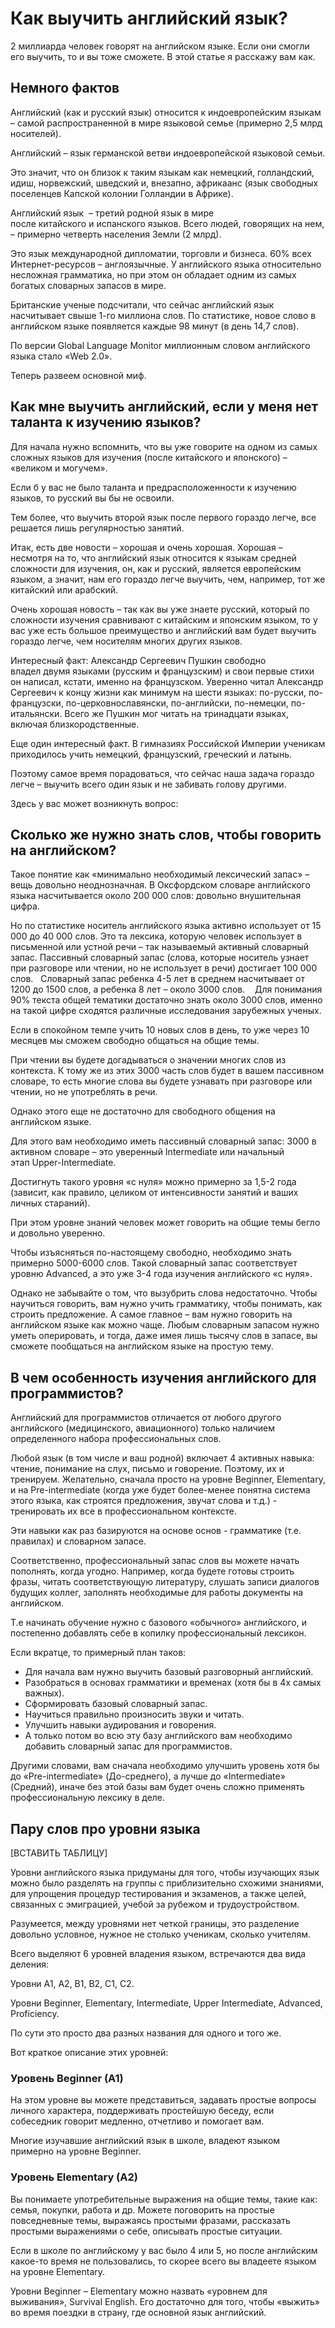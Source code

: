# Как выучить английский язык?

2 миллиарда человек говорят на английском языке. Если они смогли его выучить, то и вы тоже сможете. В этой статье я расскажу вам как.

## Немного фактов

Английский (как и русский язык) относится к индоевропейским языкам – самой распространенной в мире языковой семье (примерно 2,5 млрд носителей).

Английский – язык германской ветви индоевропейской языковой семьи. 

Это значит, что он близок к таким языкам как немецкий, голландский, идиш, норвежский, шведский и, внезапно, африкаанс (язык свободных поселенцев Капской колонии Голландии в Африке).

Английский язык  – третий родной язык в мире после китайского и испанского языков. Всего людей, говорящих на нем,  – примерно четверть населения Земли (2 млрд).

Это язык международной дипломатии, торговли и бизнеса. 60% всех Интернет-ресурсов  – англоязычные. У английского языка относительно несложная грамматика, но при этом он обладает одним из самых богатых словарных запасов в мире.

Британские ученые подсчитали, что сейчас английский язык насчитывает свыше 1-го миллиона слов. По статистике, новое слово в английском языке появляется каждые 98 минут (в день 14,7 слов).

По версии Global Language Monitor миллионным словом английского языка стало «Web 2.0».

Теперь развеем основной миф.

## Как мне выучить английский, если у меня нет таланта к изучению языков?

Для начала нужно вспомнить, что вы уже говорите на одном из самых сложных языков для изучения (после китайского и японского) – «великом и могучем». 

Если б у вас не было таланта и предрасположенности к изучению языков, то русский вы бы не освоили.

Тем более, что выучить второй язык после первого гораздо легче, все решается лишь регулярностью занятий. 

Итак, есть две новости – хорошая и очень хорошая. Хорошая – несмотря на то, что английский язык относится к языкам средней сложности для изучения, он, как и русский, является европейским языком, а значит, нам его гораздо легче выучить, чем, например, тот же китайский или арабский.

Очень хорошая новость – так как вы уже знаете русский, который по сложности изучения сравнивают с китайским и японским языком, то у вас уже есть большое преимущество и английский вам будет выучить гораздо легче, чем носителям многих других языков.

Интересный факт: Александр Сергеевич Пушкин свободно владел двумя языками (русским и французским) и свои первые стихи он написал, кстати, именно на французском. Уверенно читал Александр Сергеевич к концу жизни как минимум на шести языках: по-русски, по-французски, по-церковнославянски, по-английски, по-немецки, по-итальянски. Всего же Пушкин мог читать на тринадцати языках, включая близкородственные.

Еще один интересный факт. В гимназиях Российской Империи ученикам приходилось учить немецкий, французский, греческий и латынь. 

Поэтому самое время порадоваться, что сейчас наша задача гораздо легче  – выучить всего один язык и не забивать голову другими.

Здесь у вас может возникнуть вопрос:

## Сколько же нужно знать слов, чтобы говорить на английском?

Такое понятие как «минимально необходимый лексический запас»  – вещь довольно неоднозначная. В Оксфордском словаре английского языка насчитывается около 200 000 слов: довольно внушительная цифра.

Но по статистике носитель английского языка активно использует от 15 000 до 40 000 слов. Это та лексика, которую человек использует в письменной или устной речи  – так называемый активный словарный запас. Пассивный словарный запас (слова, которые носитель узнает при разговоре или чтении, но не использует в речи) достигает 100 000 слов.
 
Словарный запас ребенка 4-5 лет в среднем насчитывает от 1200 до 1500 слов, а ребенка 8 лет  – около 3000 слов. 
 
Для понимания 90% текста общей тематики достаточно знать около 3000 слов, именно на такой цифре сходятся различные исследования зарубежных ученых.

Если в спокойном темпе учить 10 новых слов в день, то уже через 10 месяцев мы сможем свободно общаться на общие темы.

При чтении вы будете догадываться о значении многих слов из контекста. К тому же из этих 3000 часть слов будет в вашем пассивном словаре, то есть многие слова вы будете узнавать при разговоре или чтении, но не употреблять в речи.

Однако этого еще не достаточно для свободного общения на английском языке.

Для этого вам необходимо иметь пассивный словарный запас: 3000 в активном словаре  – это уверенный Intermediate или начальный этап Upper-Intermediate. 

Достигнуть такого уровня «с нуля» можно примерно за 1,5-2 года (зависит, как правило, целиком от интенсивности занятий и ваших личных стараний). 

При этом уровне знаний человек может говорить на общие темы бегло и довольно уверенно.

Чтобы изъясняться по-настоящему свободно, необходимо знать примерно 5000-6000 слов. Такой словарный запас соответствует уровню Advanced, а это уже 3-4 года изучения английского «с нуля».

Однако не забывайте о том, что вызубрить слова недостаточно. Чтобы научиться говорить, вам нужно учить грамматику, чтобы понимать, как строить предложение. А самое главное  – вам нужно говорить на английском языке как можно чаще. Любым словарным запасом нужно уметь оперировать, и тогда, даже имея лишь тысячу слов в запасе, вы сможете пообщаться на английском языке на простую тему.

## В чем особенность изучения английского для программистов?

Английский для программистов отличается от любого другого английского (медицинского, авиационного) только наличием определенного набора профессиональных слов.

Любой язык (в том числе и ваш родной) включает 4 активных навыка: чтение, понимание на слух, письмо и говорение. Поэтому, их и тренируем. Желательно, сначала просто на уровне Beginner, Elementary, и на Pre-intermediate (когда уже будет более-менее понятна система этого языка, как строятся предложения, звучат слова и т.д.) - тренировать их все в профессиональном контексте.

Эти навыки как раз базируются на основе основ - грамматике (т.е. правилах) и словарном запасе. 

Соответственно, профессиональный запас слов вы можете начать пополнять, когда угодно. Например, когда будете готовы строить фразы, читать соответствующую литературу, слушать записи диалогов будущих коллег, заполнять необходимые для работы документы на английском.

Т.е начинать обучение нужно с базового «обычного» английского, и постепенно добавлять себе в копилку профессиональный лексикон.

Если вкратце, то примерный план таков:

* Для начала вам нужно выучить базовый разговорный английский.<br>
* Разобраться в основах грамматики и временах (хотя бы в 4х самых важных).<br>
* Сформировать базовый словарный запас.<br>
* Научиться правильно произносить звуки и читать.<br>
* Улучшить навыки аудирования и говорения.<br>
* А только потом во всю эту базу английского вам необходимо добавить словарный запас для программистов.<br>

Другими словами, вам сначала необходимо улучшить уровень хотя бы до «Pre-intermediate» (До-среднего), а лучше до «Intermediate» (Средний), иначе без этой базы вам будет очень сложно применять профессиональную лексику в деле.<br>

## Пару слов про уровни языка

[ВСТАВИТЬ ТАБЛИЦУ]

Уровни английского языка придуманы для того, чтобы изучающих язык можно было разделять на группы с приблизительно схожими знаниями, для упрощения процедур тестирования и экзаменов, а также целей, связанных с эмиграцией, учебой за рубежом и трудоустройством.  

Разумеется, между уровнями нет четкой границы, это разделение довольно условное, нужное не столько ученикам, сколько учителям. 

Всего выделяют 6 уровней владения языком, встречаются два вида деления:

Уровни A1, A2, B1, B2, C1, С2.

Уровни Beginner, Elementary, Intermediate, Upper Intermediate, Advanced, Proficiency.

По сути это просто два разных названия для одного и того же. 

Вот краткое описание этих уровней:

### Уровень Beginner (A1)
На этом уровне вы можете представиться, задавать простые вопросы личного характера, поддерживать простейшую беседу, если собеседник говорит медленно, отчетливо и помогает вам.

Многие изучавшие английский язык в школе, владеют языком примерно на уровне Beginner.

### Уровень Elementary (A2)

Вы понимаете употребительные выражения на общие темы, такие как: семья, покупки, работа и др. Можете поговорить на простые повседневные темы, выражаясь простыми фразами, рассказать простыми выражениями о себе, описывать простые ситуации.

Если в школе по английскому у вас было 4 или 5, но после английским какое-то время не пользовались, то скорее всего вы владеете языком на уровне Elementary.

Уровни Beginner – Elementary можно назвать «уровнем для выживания», Survival English. Его достаточно для того, чтобы «выжить» во время поездки в страну, где основной язык английский.


